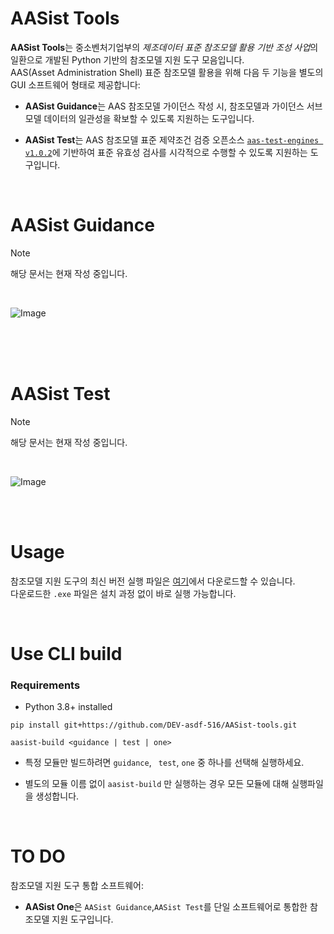 # AASist Tools

**AASist Tools**는 중소벤처기업부의 *제조데이터 표준 참조모델 활용 기반 조성 사업*의 일환으로 개발된 Python 기반의 참조모델 지원 도구 모음입니다.  
 AAS(Asset Administration Shell) 표준 참조모델 활용을 위해 다음 두 기능을 별도의 GUI 소프트웨어 형태로 제공합니다:

- **AASist Guidance**는 AAS 참조모델 가이던스 작성 시, 참조모델과 가이던스 서브모델 데이터의 일관성을 확보할 수 있도록 지원하는 도구입니다.

- **AASist Test**는 AAS 참조모델 표준 제약조건 검증 오픈소스 [`aas-test-engines v1.0.2`](https://github.com/admin-shell-io/aas-test-engines)에 기반하여 표준 유효성 검사를 시각적으로 수행할 수 있도록 지원하는 도구입니다.

<br>

# AASist Guidance

> [!NOTE]
> 해당 문서는 현재 작성 중입니다.

<br>

![Image](https://github.com/user-attachments/assets/4ee9b503-77c2-497c-9bc2-71360ed03b51)

<br>
<br>
<br>

# AASist Test

> [!NOTE]
> 해당 문서는 현재 작성 중입니다.

<br>

![Image](https://github.com/user-attachments/assets/05c0b4d9-7cc2-4555-9e2d-cc9df15bca02)

<br>
<br>

# Usage

참조모델 지원 도구의 최신 버전 실행 파일은 [여기](https://github.com/DEV-asdf-516/aasist-tools/releases)에서 다운로드할 수 있습니다.  
다운로드한 `.exe` 파일은 설치 과정 없이 바로 실행 가능합니다.

<br>

# Use CLI build

### Requirements

- Python 3.8+ installed

```
pip install git+https://github.com/DEV-asdf-516/AASist-tools.git

aasist-build <guidance | test | one>
```

- 특정 모듈만 빌드하려면 `guidance`, ` test`, `one` 중 하나를 선택해 실행하세요.

- 별도의 모듈 이름 없이 `aasist-build` 만 실행하는 경우 모든 모듈에 대해 실행파일을 생성합니다.

<br>

# TO DO

참조모델 지원 도구 통합 소프트웨어:

- **AASist One**은 `AASist Guidance`,`AASist Test`를 단일 소프트웨어로 통합한 참조모델 지원 도구입니다.
